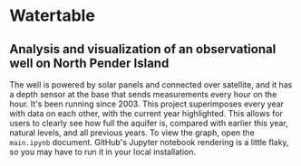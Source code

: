 # Watertable
## Analysis and visualization of an observational well on North Pender Island

The well is powered by solar panels and connected over satellite, and it has a depth sensor at the base that sends measurements every hour on the hour.
It's been running since 2003.
This project superimposes every year with data on each other, with the current year highlighted.
This allows for users to clearly see how full the aquifer is, compared with earlier this year, natural levels, and all previous years.
To view the graph, open the `main.ipynb` document. 
GitHub's Jupyter notebook rendering is a little flaky, so you may have to run it in your local installation.
